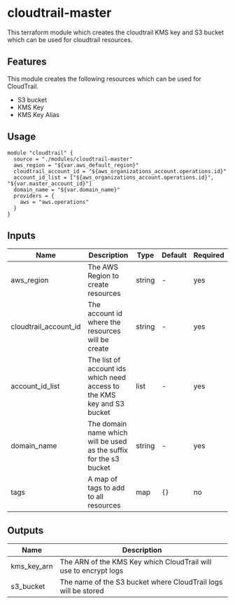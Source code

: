 # cloudtrail-master

This terraform module which creates the cloudtrail KMS key and S3 bucket which can be used for cloudtrail resources.

## Features
This module creates the following resources which can be used for CloudTrail.
- S3 bucket
- KMS Key
- KMS Key Alias

## Usage
```
module "cloudtrail" {
  source = "./modules/cloudtrail-master"
  aws_region = "${var.aws_default_region}"
  cloudtrail_account_id = "${aws_organizations_account.operations.id}"
  account_id_list = ["${aws_organizations_account.operations.id}", "${var.master_account_id}"]
  domain_name = "${var.domain_name}"
  providers = {
    aws = "aws.operations"
  }
}
```

## Inputs
Name | Description | Type | Default | Required
---- | ----------- | ---- | ------- | --------
aws_region | The AWS Region to create resources | string | - | yes
cloudtrail_account_id | The account id where the resources will be create | string | - | yes
account_id_list | The list of account ids which need access to the KMS key and S3 bucket | list | - | yes
domain_name | The domain name which will be used as the suffix for the s3 bucket | string | - | yes
tags | A map of tags to add to all resources | map | `{}` | no

## Outputs
Name | Description
---- | -----------
kms_key_arn | The ARN of the KMS Key which CloudTrail will use to encrypt logs
s3_bucket | The name of the S3 bucket where CloudTrail logs will be stored
